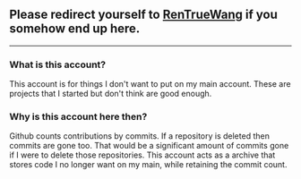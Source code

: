 ## Please redirect yourself to [RenTrueWang](https://github.com/rentruewang) if you somehow end up here.

---

### What is this account?

This account is for things I don't want to put on my main account. These are projects that I started but don't think are good enough.

### Why is this account here then?

Github counts contributions by commits. If a repository is deleted then commits are gone too. That would be a significant amount of commits gone if I were to delete those repositories. This account acts as a archive that stores code I no longer want on my main, while retaining the commit count.
